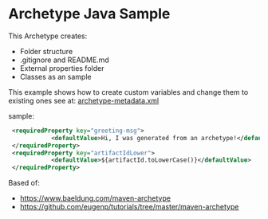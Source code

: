 # Archetype Java Sample

 This Archetype creates:
 
  - Folder structure
  - .gitignore and README.md
  - External properties folder
  - Classes as an sample
  
  This example shows how to create custom variables and change them to existing ones
  see at: [archetype-metadata.xml](src/main/resources/META-INF/maven/archetype-metadata.xml)
  
  sample:
  ```xml
   <requiredProperty key="greeting-msg">
              <defaultValue>Hi, I was generated from an archetype!</defaultValue>
   </requiredProperty>
   <requiredProperty key="artifactIdLower">
              <defaultValue>${artifactId.toLowerCase()}</defaultValue>
   </requiredProperty>
   ```

Based of:

 - https://www.baeldung.com/maven-archetype
 - https://github.com/eugenp/tutorials/tree/master/maven-archetype